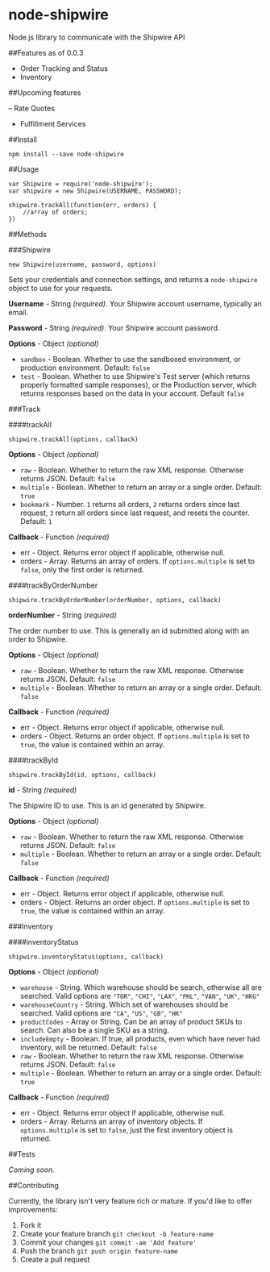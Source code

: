 node-shipwire
=============

Node.js library to communicate with the Shipwire API

##Features as of 0.0.3

- Order Tracking and Status
- Inventory

##Upcoming features

– Rate Quotes
- Fulfillment Services


##Install

`npm install --save node-shipwire`

##Usage

	var Shipwire = require('node-shipwire');
	var shipwire = new Shipwire(USERNAME, PASSWORD);
	
	shipwire.trackAll(function(err, orders) {
		//array of orders;
	})
	
##Methods

###Shipwire

	new Shipwire(username, password, options)

Sets your credentials and connection settings, and returns a `node-shipwire` object to use for your requests.

**Username** - String *(required)*.
Your Shipwire account username, typically an email.

**Password** - String *(required)*.
Your Shipwire account password.

**Options** - Object *(optional)*

- `sandbox` - Boolean. Whether to use the sandboxed environment, or production environment. Default: `false`
- `test` - Boolean. Whether to use Shipwire's Test server (which returns properly formatted sample responses), or the Production server, which returns responses based on the data in your account. Default `false`

###Track

####trackAll

	shipwire.trackAll(options, callback)
	
**Options** - Object *(optional)*

- `raw` - Boolean. Whether to return the raw XML response. Otherwise returns JSON. Default: `false`
- `multiple` - Boolean. Whether to return an array or a single order. Default: `true`
- `bookmark` - Number. `1` returns all orders, `2` returns orders since last request, `3` return all orders since last request, and resets the counter. Default: `1`

**Callback** - Function *(required)*

- err - Object. Returns error object if applicable, otherwise null.
- orders - Array. Returns an array of orders. If `options.multiple` is set to `false`, only the first order is returned.


####trackByOrderNumber

	shipwire.trackByOrderNumber(orderNumber, options, callback)
	
**orderNumber** - String *(required)*

The order number to use. This is generally an id submitted along with an order to Shipwire.
	
**Options** - Object *(optional)*

- `raw` - Boolean. Whether to return the raw XML response. Otherwise returns JSON. Default: `false`
- `multiple` - Boolean. Whether to return an array or a single order. Default: `false`

**Callback** - Function *(required)*

- err - Object. Returns error object if applicable, otherwise null.
- orders - Object. Returns an order object. If `options.multiple` is set to `true`, the value is contained within an array.


####trackById

	shipwire.trackById(id, options, callback)
	
**id** - String *(required)*

The Shipwire ID to use. This is an id generated by Shipwire.
	
**Options** - Object *(optional)*

- `raw` - Boolean. Whether to return the raw XML response. Otherwise returns JSON. Default: `false`
- `multiple` - Boolean. Whether to return an array or a single order. Default: `false`

**Callback** - Function *(required)*

- err - Object. Returns error object if applicable, otherwise null.
- orders - Object. Returns an order object. If `options.multiple` is set to `true`, the value is contained within an array.


###Inventory

####inventoryStatus

	shipwire.inventoryStatus(options, callback)
	
**Options** - Object *(optional)*

- `warehouse` - String. Which warehouse should be search, otherwise all are searched. Valid options are `"TOR"`, `"CHI"`, `"LAX"`, `"PHL"`, `"VAN"`, `"UK"`, `"HKG"`
- `warehouseCountry` - String. Which set of warehouses should be searched. Valid options are `"CA"`, `"US"`, `"GB"`, `"HK"`
- `productCodes` - Array or String. Can be an array of product SKUs to search. Can also be a single SKU as a string.
- `includeEmpty` - Boolean. If true, all products, even which have never had inventory, will be returned. Default: `false`
- `raw` - Boolean. Whether to return the raw XML response. Otherwise returns JSON. Default: `false`
- `multiple` - Boolean. Whether to return an array or a single order. Default: `true`

**Callback** - Function *(required)*

- err - Object. Returns error object if applicable, otherwise null.
- orders - Array. Returns an array of inventory objects. If `options.multiple` is set to `false`, just the first inventory object is returned.

##Tests

_Coming soon._

##Contributing

Currently, the library isn't very feature rich or mature. If you'd like to offer improvements:

1. Fork it
2. Create your feature branch `git checkout -b feature-name`
3. Commit your changes `git commit -am 'Add feature'`
4. Push the branch `git push origin feature-name`
5. Create a pull request
